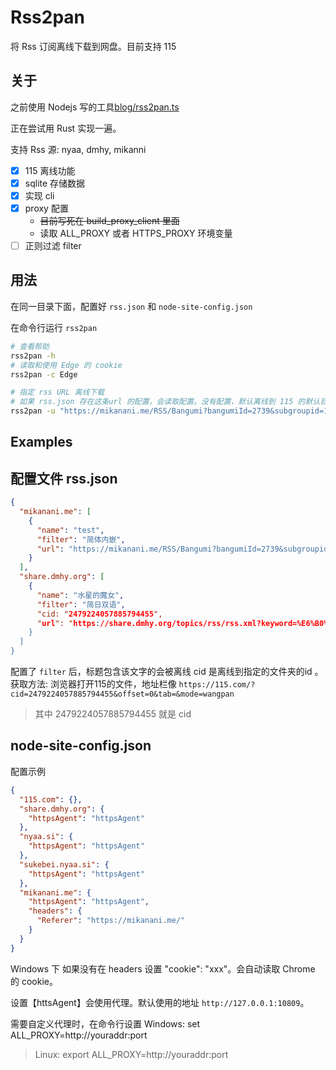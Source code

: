 # Rss2pan

将 Rss 订阅离线下载到网盘。目前支持 115

## 关于

之前使用 Nodejs 写的工具[blog/rss2pan.ts](https://github.com/22earth/blog/blob/master/demos/test-node/src/bin/rss2pan.ts)

正在尝试用 Rust 实现一遍。

支持 Rss 源: nyaa, dmhy, mikanni

- [x] 115 离线功能
- [x] sqlite 存储数据
- [x] 实现 cli
- [x] proxy 配置
  - ~~目前写死在 build_proxy_client 里面~~
  - 读取 ALL_PROXY 或者 HTTPS_PROXY 环境变量
- [ ] 正则过滤 filter

## 用法

在同一目录下面，配置好 `rss.json` 和 `node-site-config.json`

在命令行运行 `rss2pan`

```bash
# 查看帮助
rss2pan -h
# 读取和使用 Edge 的 cookie
rss2pan -c Edge

# 指定 rss URL 离线下载
# 如果 rss.json 存在这条url 的配置，会读取配置。没有配置，默认离线到 115 的默认目录
rss2pan -u "https://mikanani.me/RSS/Bangumi?bangumiId=2739&subgroupid=12"
```

## Examples

## 配置文件 rss.json

```json
{
  "mikanani.me": [
    {
      "name": "test",
      "filter": "简体内嵌",
      "url": "https://mikanani.me/RSS/Bangumi?bangumiId=2739&subgroupid=12"
    }
  ],
  "share.dmhy.org": [
    {
      "name": "水星的魔女",
      "filter": "简日双语",
      "cid: "2479224057885794455",
      "url": "https://share.dmhy.org/topics/rss/rss.xml?keyword=%E6%B0%B4%E6%98%9F%E7%9A%84%E9%AD%94%E5%A5%B3&sort_id=2&team_id=0&order=date-desc"
    }
  ]
}
```

配置了 `filter` 后，标题包含该文字的会被离线
cid 是离线到指定的文件夹的id 。
获取方法: 浏览器打开115的文件，地址栏像 `https://115.com/?cid=2479224057885794455&offset=0&tab=&mode=wangpan`

> 其中 2479224057885794455 就是 cid

## node-site-config.json

配置示例

```json
{
  "115.com": {},
  "share.dmhy.org": {
    "httpsAgent": "httpsAgent"
  },
  "nyaa.si": {
    "httpsAgent": "httpsAgent"
  },
  "sukebei.nyaa.si": {
    "httpsAgent": "httpsAgent"
  },
  "mikanani.me": {
    "httpsAgent": "httpsAgent",
    "headers": {
      "Referer": "https://mikanani.me/"
    }
  }
}
```

Windows 下 如果没有在 headers 设置 "cookie": "xxx"。会自动读取 Chrome 的 cookie。

设置【httsAgent】会使用代理。默认使用的地址 `http://127.0.0.1:10809`。

需要自定义代理时，在命令行设置 Windows: set ALL_PROXY=http://youraddr:port

> Linux: export ALL_PROXY=http://youraddr:port
